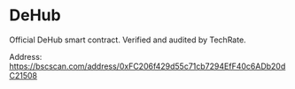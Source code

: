 # DeHub
Official DeHub smart contract. Verified and audited by TechRate.


Address: https://bscscan.com/address/0xFC206f429d55c71cb7294EfF40c6ADb20dC21508
